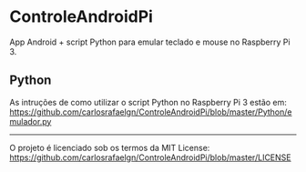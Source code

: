 ControleAndroidPi
=================

App Android + script Python para emular teclado e mouse no Raspberry Pi 3.

Python
------

As intruções de como utilizar o script Python no Raspberry Pi 3 estão em:
https://github.com/carlosrafaelgn/ControleAndroidPi/blob/master/Python/emulador.py

---

O projeto é licenciado sob os termos da MIT License:
https://github.com/carlosrafaelgn/ControleAndroidPi/blob/master/LICENSE
